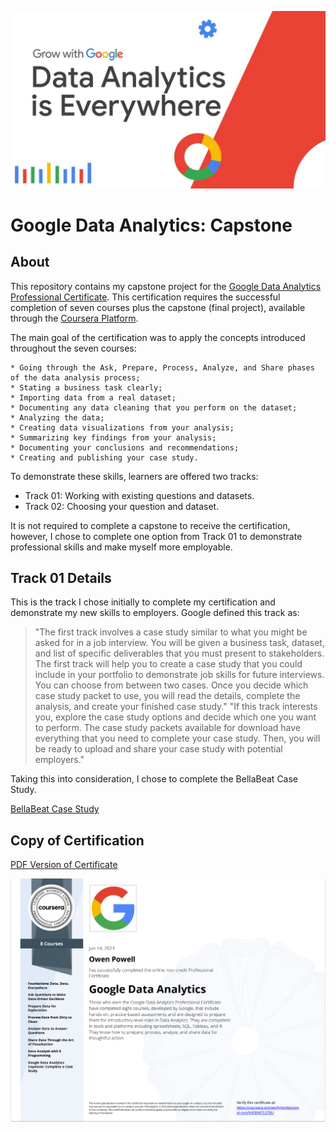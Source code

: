 ![Grow With Google: Data Analytics](https://github.com/powellot/GoogleCareerCertificate/blob/main/Resources/GrowWithGoogle.jpg)

# Google Data Analytics: Capstone
## About
This repository contains my capstone project for the [Google Data Analytics Professional Certificate](https://grow.google/certificates/data-analytics/#?modal_active=none). This certification requires the successful completion of seven courses plus the capstone (final project), available through the [Coursera Platform](https://www.coursera.org/).

The main goal of the certification was to apply the concepts introduced throughout the seven courses:

    * Going through the Ask, Prepare, Process, Analyze, and Share phases of the data analysis process;
    * Stating a business task clearly;
    * Importing data from a real dataset;
    * Documenting any data cleaning that you perform on the dataset;
    * Analyzing the data;
    * Creating data visualizations from your analysis;
    * Summarizing key findings from your analysis;
    * Documenting your conclusions and recommendations;
    * Creating and publishing your case study.

To demonstrate these skills, learners are offered two tracks:

* Track 01: Working with existing questions and datasets.
* Track 02: Choosing your question and dataset.

It is not required to complete a capstone to receive the certification, however, I chose to complete one option from Track 01 to demonstrate professional skills and make myself more employable.

## Track 01 Details
This is the track I chose initially to complete my certification and demonstrate my new skills to employers. Google defined this track as:

> "The first track involves a case study similar to what you might be asked for in a job interview. You will be given a business task, dataset, and list of specific deliverables that you must present to stakeholders. The first track will help you to create a case study that you could include in your portfolio to demonstrate job skills for future interviews. You can choose from between two cases. Once you decide which case study packet to use, you will read the details, complete the analysis, and create your finished case study."
> "If this track interests you, explore the case study options and decide which one you want to perform. The case study packets available for download have everything that you need to complete your case study. Then, you will be ready to upload and share your case study with potential employers."

Taking this into consideration, I chose to complete the BellaBeat Case Study.

[BellaBeat Case Study](https://github.com/powellot/GoogleCareerCertificate/tree/main/BellaBeat%20Case%20Study)

## Copy of Certification
[PDF Version of Certificate](https://coursera.org/share/20480cf95f6013c8bbfbbcda1f836789)

![Google Career Certificate - Owen Powell](https://github.com/powellot/GoogleCareerCertificate/blob/main/Resources/Certificate.PNG)
